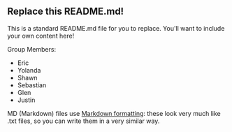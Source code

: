 ## Replace this README.md!

This is a standard README.md file for you to replace. You'll want to include your own content here!

Group Members:
- Eric
- Yolanda
- Shawn
- Sebastian
- Glen
- Justin

MD (Markdown) files use [Markdown formatting](https://guides.github.com/features/mastering-markdown/): 
these look very much like .txt files, so you can write them in a very similar way.
